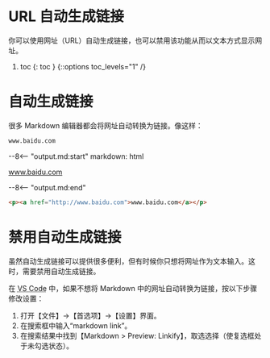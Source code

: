 # URL 自动生成链接

你可以使用网址（URL）自动生成链接，也可以禁用该功能从而以文本方式显示网址。

1. toc
{: toc }
{::options toc_levels="1" /}

# 自动生成链接

很多 Markdown 编辑器都会将网址自动转换为链接。像这样：

```markdown
www.baidu.com
```

--8<-- "output.md:start"
    markdown: html
    <p><a href="http://www.baidu.com">www.baidu.com</a></p>
  --8<-- "output.md:end"


```html
<p><a href="http://www.baidu.com">www.baidu.com</a></p>
```

# 禁用自动生成链接

虽然自动生成链接可以提供很多便利，但有时候你只想将网址作为文本输入。这时，需要禁用自动生成链接。

在 <abbr title="Visual Studio Code">VS Code</abbr> 中，如果不想将 Markdown 中的网址自动转换为链接，按以下步骤修改设置：

1. 打开【文件】→【首选项】→【设置】界面。
2. 在搜索框中输入“markdown link”。
3. 在搜索结果中找到【Markdown > Preview: Linkify】，取选选择（使复选框处于未勾选状态）。


